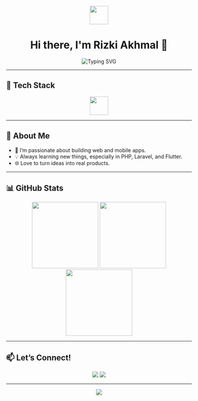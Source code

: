 <!-- Animated waving hand gif -->
<p align="center">
  <img src="https://raw.githubusercontent.com/RizkiAkhmal/RizkiAkhmal/main/wave.gif" width="50px">
</p>

<h1 align="center">Hi there, I'm Rizki Akhmal 👋</h1>
<p align="center">
  <img src="https://readme-typing-svg.demolab.com?font=Fira+Code&pause=1000&color=3F7FFF&center=true&vCenter=true&width=435&lines=Web+%26+Mobile+Developer;PHP+%7C+Laravel+%7C+Flutter+Enthusiast" alt="Typing SVG" />
</p>

---

## 🚀 Tech Stack

<div align="center">
  <img src="https://skillicons.dev/icons?i=php,laravel,js,html,css,flutter" height="50" />
</div>

---

## 🌱 About Me
- 🔭 I’m passionate about building web and mobile apps.
- 💡 Always learning new things, especially in PHP, Laravel, and Flutter.
- 🌐 Love to turn ideas into real products.

---

## 📊 GitHub Stats

<div align="center">
  <img src="https://github-readme-stats.vercel.app/api?username=RizkiAkhmal&show_icons=true&theme=radical" height="180" />
  <img src="https://github-readme-streak-stats.herokuapp.com?user=RizkiAkhmal&theme=radical&hide_border=true" height="180" />
</div>

<div align="center">
  <img src="https://github-readme-activity-graph.vercel.app/graph?username=RizkiAkhmal&theme=github-compact" height="180" />
</div>

---

## 📫 Let’s Connect!
<p align="center">
  <a href="https://www.linkedin.com/in/rizkiakhmal"><img src="https://img.shields.io/badge/-LinkedIn-0077B5?logo=linkedin&logoColor=white&style=for-the-badge" /></a>
  <a href="https://twitter.com/rizkiakhmal"><img src="https://img.shields.io/badge/-Twitter-1da1f2?logo=twitter&logoColor=white&style=for-the-badge" /></a>
  <!-- Tambahkan link sosial media lain jika ada -->
</p>

---

<p align="center">
  <img src="https://capsule-render.vercel.app/api?type=waving&color=gradient&height=100&section=footer"/>
</p>
